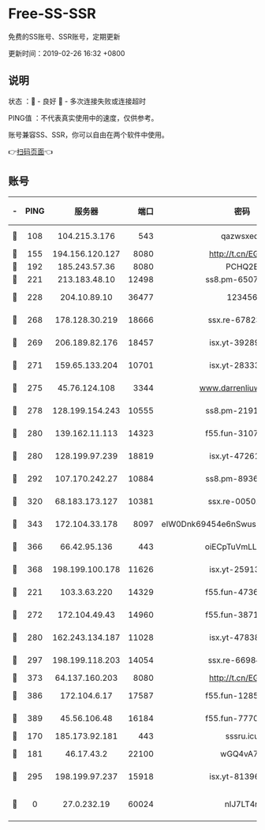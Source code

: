 # Free-SS-SSR

免费的SS账号、SSR账号，定期更新

更新时间：2019-02-26 16:32 +0800

## 说明

状态     ：🙂 - 良好 🙁 - 多次连接失败或连接超时

PING值   ：不代表真实使用中的速度，仅供参考。

账号兼容SS、SSR，你可以自由在两个软件中使用。

👉[扫码页面](https://liesauer.github.io/free-ss-ssr.github.io/)👈

## 账号

|-|PING|服务器|端口|密码|加密方式|区域|
|:----:|:----:|:-----:|-----:|:----:|:----:|:----:|
|🙂|108|104.215.3.176|543|qazwsxedc|aes-256-gcm|JP|
|🙂|155|194.156.120.127|8080|http://t.cn/EGJIyrl|rc4-md5|RU|
|🙂|192|185.243.57.36|8080|PCHQ2E|rc4-md5|US|
|🙂|221|213.183.48.10|12498|ss8.pm-65077768|rc4-md5|RU|
|🙂|228|204.10.89.10|36477|123456|aes-256-cfb|US|
|🙂|268|178.128.30.219|18666|ssx.re-67823309|aes-256-cfb|SG|
|🙂|269|206.189.82.176|18457|isx.yt-39289434|aes-256-cfb|SG|
|🙂|271|159.65.133.204|10701|isx.yt-28333827|aes-256-cfb|SG|
|🙂|275|45.76.124.108|3344|www.darrenliuwei.com|aes-256-cfb|AU|
|🙂|278|128.199.154.243|10555|ss8.pm-21916657|aes-256-cfb|SG|
|🙂|280|139.162.11.113|14323|f55.fun-31072874|aes-256-cfb|SG|
|🙂|280|128.199.97.239|18819|isx.yt-47261085|aes-256-cfb|SG|
|🙂|292|107.170.242.27|10884|ss8.pm-89367697|aes-256-cfb|US|
|🙂|320|68.183.173.127|10381|ssx.re-00501672|aes-256-cfb|US|
|🙂|343|172.104.33.178|8097|eIW0Dnk69454e6nSwuspv9DmS201tQ0D|aes-256-cfb|SG|
|🙂|366|66.42.95.136|443|oiECpTuVmLLxk4Ts|aes-256-cfb|US|
|🙂|368|198.199.100.178|11626|isx.yt-25913168|aes-256-cfb|US|
|🙂|221|103.3.63.220|14329|f55.fun-47367810|aes-256-cfb|SG|
|🙂|272|172.104.49.43|14960|f55.fun-38711662|aes-256-cfb|SG|
|🙂|280|162.243.134.187|11028|isx.yt-47838069|aes-256-cfb|US|
|🙂|297|198.199.118.203|14054|ssx.re-66984414|aes-256-cfb|US|
|🙂|373|64.137.160.203|8080|http://t.cn/EGJIyrl|rc4-md5|CA|
|🙂|386|172.104.6.17|17587|f55.fun-12854977|aes-256-cfb|US|
|🙂|389|45.56.106.48|16184|f55.fun-77705055|aes-256-cfb|US|
|🙁|170|185.173.92.181|443|sssru.icu|rc4-md5|RU|
|🙁|181|46.17.43.2|22100|wGQ4vA7D|aes-256-gcm|RU|
|🙁|295|198.199.97.237|15918|isx.yt-81396209|aes-256-cfb|US|
|🙁|0|27.0.232.19|60024|nIJ7LT4n|xchacha20-ietf-poly1305|HK|
